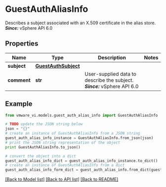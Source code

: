 # GuestAuthAliasInfo

Describes a subject associated with an X.509 certificate in the alias store.  ***Since:*** vSphere API 6.0 

## Properties
Name | Type | Description | Notes
------------ | ------------- | ------------- | -------------
**subject** | [**GuestAuthSubject**](GuestAuthSubject.md) |  | 
**comment** | **str** | User-supplied data to describe the subject.  ***Since:*** vSphere API 6.0  | 

## Example

```python
from vmware_vi.models.guest_auth_alias_info import GuestAuthAliasInfo

# TODO update the JSON string below
json = "{}"
# create an instance of GuestAuthAliasInfo from a JSON string
guest_auth_alias_info_instance = GuestAuthAliasInfo.from_json(json)
# print the JSON string representation of the object
print GuestAuthAliasInfo.to_json()

# convert the object into a dict
guest_auth_alias_info_dict = guest_auth_alias_info_instance.to_dict()
# create an instance of GuestAuthAliasInfo from a dict
guest_auth_alias_info_form_dict = guest_auth_alias_info.from_dict(guest_auth_alias_info_dict)
```
[[Back to Model list]](../README.md#documentation-for-models) [[Back to API list]](../README.md#documentation-for-api-endpoints) [[Back to README]](../README.md)


